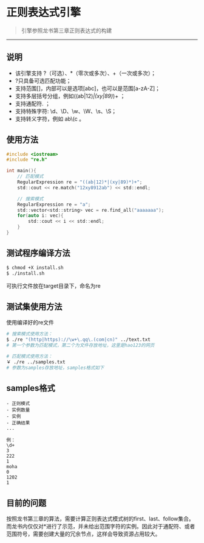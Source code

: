 # 正则表达式引擎
> 引擎参照龙书第三章正则表达式的构建
---

## 说明
* 该引擎支持 ?（可选）、*（零次或多次）、+（一次或多次）；
* ?只具备可选匹配功能；
* 支持范围[]，内部可以是选项[abc]，也可以是范围[a-zA-Z]；
* 支持多层括号分组，例如((ab|12)*|(xy|89)*)+ ；
* 支持通配符. ；
* 支持特殊字符: \d、\D、\w、\W、\s、\S；
* 支持转义字符，例如 ab\\(c 。

## 使用方法
```c 
#include <iostream>
#include "re.h"

int main(){
    // 匹配模式
    RegularExpression re = "((ab|12)*|(xy|89)*)+";
    std::cout << re.match("12xy8912ab") << std::endl;

    // 搜索模式
    RegularExpression re = "a";
    std::vector<std::string> vec = re.find_all("aaaaaaa");
    for(auto i: vec){
        std::cout << i << std::endl;
    }
}
```

## 测试程序编译方法
```bash
$ chmod +X install.sh
$ ./install.sh
```
可执行文件放在target目录下，命名为re

## 测试集使用方法
使用编译好的re文件
```bash
# 搜索模式使用方法：
$ ./re "(http|https)://\w+\.qq\.(com|cn)" ../text.txt 
# 第一个参数为匹配模式，第二个为文件存放地址，这里是hao123的网页

# 匹配模式使用方法：
￥ ./re ../samples.txt
# 参数为samples存放地址，samples格式如下
```

## samples格式
```
- 正则模式
- 实例数量
- 实例
- 正确结果
...

例：
\d+
3
222
1
moha
0
1202
1
```


## 目前的问题
按照龙书第三章的算法，需要计算正则表达式模式树的first、last、follow集合。而龙书内仅仅对*进行了示范，并未给出范围字符的实例。因此对于通配符、或者范围符号，需要创建大量的冗余节点，这样会导致资源占用较大。